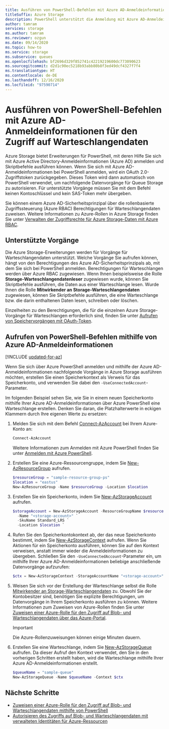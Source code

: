 ```yaml
---
title: Ausführen von PowerShell-Befehlen mit Azure AD-Anmeldeinformationen für den Zugriff auf Warteschlangendaten
titleSuffix: Azure Storage
description: PowerShell unterstützt die Anmeldung mit Azure AD-Anmeldeinformationen zum Anwenden von Befehlen auf Azure Queue Storage-Daten. Ein Zugriffstoken wird jeweils für die Sitzung bereitgestellt und zum Autorisieren von Aufrufvorgängen verwendet. Die Berechtigungen hängen von der Azure-Rolle ab, die dem Azure AD-Sicherheitsprinzipal zugewiesen ist.
author: tamram
services: storage
ms.author: tamram
ms.reviewer: ozgun
ms.date: 09/14/2020
ms.topic: how-to
ms.service: storage
ms.subservice: queues
ms.openlocfilehash: bf2696d329f852741c42219219600dc773090623
ms.sourcegitcommit: d2d1c90ec5218b93abb80b8f3ed49dcf4327f7f4
ms.translationtype: HT
ms.contentlocale: de-DE
ms.lasthandoff: 12/16/2020
ms.locfileid: "97590714"
---
```

# <a name="run-powershell-commands-with-azure-ad-credentials-to-access-queue-data"></a>Ausführen von PowerShell-Befehlen mit Azure AD-Anmeldeinformationen für den Zugriff auf Warteschlangendaten

Azure Storage bietet Erweiterungen für PowerShell, mit deren Hilfe Sie sich mit Azure Active Directory-Anmeldeinformationen (Azure AD) anmelden und Skriptbefehle ausführen können. Wenn Sie sich mit Azure AD-Anmeldeinformationen bei PowerShell anmelden, wird ein OAuth 2.0-Zugriffstoken zurückgegeben. Dieses Token wird dann automatisch von PowerShell verwendet, um nachfolgende Datenvorgänge für Queue Storage zu autorisieren. Für unterstützte Vorgänge müssen Sie mit dem Befehl keinen Kontoschlüssel und kein SAS-Token mehr übergeben.

Sie können einem Azure AD-Sicherheitsprinzipal über die rollenbasierte Zugriffssteuerung (Azure RBAC) Berechtigungen für Warteschlangendaten zuweisen. Weitere Informationen zu Azure-Rollen in Azure Storage finden Sie unter [Verwalten der Zugriffsrechte für Azure Storage-Daten mit Azure RBAC](../common/storage-auth-aad-rbac-portal.md).

## <a name="supported-operations"></a>Unterstützte Vorgänge

Die Azure Storage-Erweiterungen werden für Vorgänge für Warteschlangendaten unterstützt. Welche Vorgänge Sie aufrufen können, hängt von den Berechtigungen des Azure AD-Sicherheitsprinzipals ab, mit dem Sie sich bei PowerShell anmelden. Berechtigungen für Warteschlangen werden über Azure RBAC zugewiesen. Wenn Ihnen beispielsweise die Rolle **Storage-Warteschlangendatenleser** zugewiesen wurde, können Sie Skriptbefehle ausführen, die Daten aus einer Warteschlange lesen. Wurde Ihnen die Rolle **Mitwirkender an Storage-Warteschlangendaten** zugewiesen, können Sie Skriptbefehle ausführen, die eine Warteschlange bzw. die darin enthaltenen Daten lesen, schreiben oder löschen.

Einzelheiten zu den Berechtigungen, die für die einzelnen Azure Storage-Vorgänge für Warteschlangen erforderlich sind, finden Sie unter [Aufrufen von Speichervorgängen mit OAuth-Token](/rest/api/storageservices/authorize-with-azure-active-directory#call-storage-operations-with-oauth-tokens).

## <a name="call-powershell-commands-using-azure-ad-credentials"></a>Aufrufen von PowerShell-Befehlen mithilfe von Azure AD-Anmeldeinformationen

[!INCLUDE [updated-for-az](../../../includes/updated-for-az.md)]

Wenn Sie sich über Azure PowerShell anmelden und mithilfe der Azure AD-Anmeldeinformationen nachfolgende Vorgänge in Azure Storage ausführen möchten, erstellen Sie einen Speicherkontext als Verweis für das Speicherkonto, und verwenden Sie dabei den `-UseConnectedAccount`-Parameter.

Im folgenden Beispiel sehen Sie, wie Sie in einem neuen Speicherkonto mithilfe Ihrer Azure AD-Anmeldeinformationen über Azure PowerShell eine Warteschlange erstellen. Denken Sie daran, die Platzhalterwerte in eckigen Klammern durch Ihre eigenen Werte zu ersetzen:

1. Melden Sie sich mit dem Befehl [Connect-AzAccount](/powershell/module/az.accounts/connect-azaccount) bei Ihrem Azure-Konto an:

    ```powershell
    Connect-AzAccount
    ```

    Weitere Informationen zum Anmelden mit Azure PowerShell finden Sie unter [Anmelden mit Azure PowerShell](/powershell/azure/authenticate-azureps).

1. Erstellen Sie eine Azure-Ressourcengruppe, indem Sie [New-AzResourceGroup](/powershell/module/az.resources/new-azresourcegroup) aufrufen.

    ```powershell
    $resourceGroup = "sample-resource-group-ps"
    $location = "eastus"
    New-AzResourceGroup -Name $resourceGroup -Location $location
    ```

1. Erstellen Sie ein Speicherkonto, indem Sie [New-AzStorageAccount](/powershell/module/az.storage/new-azstorageaccount) aufrufen.

    ```powershell
    $storageAccount = New-AzStorageAccount -ResourceGroupName $resourceGroup `
      -Name "<storage-account>" `
      -SkuName Standard_LRS `
      -Location $location `
    ```

1. Rufen Sie den Speicherkontokontext ab, der das neue Speicherkonto bestimmt, indem Sie [New-AzStorageContext](/powershell/module/az.storage/new-azstoragecontext) aufrufen. Wenn Sie Aktionen für ein Speicherkonto ausführen, können Sie auf den Kontext verweisen, anstatt immer wieder die Anmeldeinformationen zu übergeben. Schließen Sie den `-UseConnectedAccount`-Parameter ein, um mithilfe Ihrer Azure AD-Anmeldeinformationen beliebige anschließende Datenvorgänge aufzurufen:

    ```powershell
    $ctx = New-AzStorageContext -StorageAccountName "<storage-account>" -UseConnectedAccount
    ```

1. Weisen Sie sich vor der Erstellung der Warteschlange selbst die Rolle [Mitwirkender an Storage-Warteschlangendaten](../../role-based-access-control/built-in-roles.md#storage-queue-data-contributor) zu. Obwohl Sie der Kontobesitzer sind, benötigen Sie explizite Berechtigungen, um Datenvorgänge in Ihrem Speicherkonto ausführen zu können. Weitere Informationen zum Zuweisen von Azure-Rollen finden Sie unter [Zuweisen einer Azure-Rolle für den Zugriff auf Blob- und Warteschlangendaten über das Azure-Portal](../common/storage-auth-aad-rbac-portal.md).

    > [!IMPORTANT]
    > Die Azure-Rollenzuweisungen können einige Minuten dauern.

1. Erstellen Sie eine Warteschlange, indem Sie [New-AzStorageQueue](/powershell/module/az.storage/new-azstoragequeue) aufrufen. Da dieser Aufruf den Kontext verwendet, den Sie in den vorherigen Schritten erstellt haben, wird die Warteschlange mithilfe Ihrer Azure AD-Anmeldeinformationen erstellt.

    ```powershell
    $queueName = "sample-queue"
    New-AzStorageQueue -Name $queueName -Context $ctx
    ```

## <a name="next-steps"></a>Nächste Schritte

- [Zuweisen einer Azure-Rolle für den Zugriff auf Blob- und Warteschlangendaten mithilfe von PowerShell](../common/storage-auth-aad-rbac-powershell.md)
- [Autorisieren des Zugriffs auf Blob- und Warteschlangendaten mit verwalteten Identitäten für Azure-Ressourcen](../common/storage-auth-aad-msi.md)
